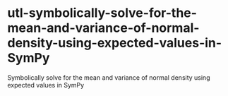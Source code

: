 # utl-symbolically-solve-for-the-mean-and-variance-of-normal-density-using-expected-values-in-SymPy
Symbolically solve for the mean and variance of normal density using expected values in SymPy 
